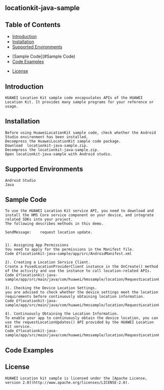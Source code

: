 ##  locationkit-java-sample


## Table of Contents

 * [Introduction](#introduction)
 * [Installation](#installation)
 * [Supported Environments](#supported-environments)
 - [Sample Code](#Sample Code)
 - [Code Examples](#code-examples)
 * [License](#license)
 
 
## Introduction
    HUAWEI Location Kit sample code encapsulates APIs of the HUAWEI Location Kit. It provides many sample programs for your reference or usage.
   

## Installation
    Before using HuaweiLocationKit sample code, check whether the Android Studio environment has been installed. 
    Decompress the HuaweiLocationKit sample code package.
    Download  locationkit-java-sample.zip.
	Decompress the locationkit-java-sample.zip.
	Open locationkit-java-sample with Android studio.
 
    
## Supported Environments
	Android Studio
	Java

	
## Sample Code
    To use the HUAWEI Location Kit service API, you need to download and install the HMS Core service component on your device, and integrate related SDKs into your project.
    The following describes methods in this demo.
    
    SendMessage:    request location update.
	

    1). Assigning App Permissions
    You need to apply for the permissions in the Manifest file.
    Code £ºlocationkit-java-sample/app/src/AndroidManifest.xml
    
    2). Creating a Location Service Client.
    Create a FusedLocationProviderClient instance in the OnCreate() method of the activity and use the instance to call location-related APIs.
    Code £ºlocationkit-java-sample/app/src/main/java/com/huawei/hmssample/location/RequestLocationUpdatesWithCallbackActivity.java
    
    3). Checking the Device Location Settings.
    you are advised to check whether the device settings meet the location requirements before continuously obtaining location information.
    Code £ºlocationkit-java-sample/app/src/main/java/com/huawei/hmssample/location/RequestLocationUpdatesWithCallbackActivity.java
    
    4). Continuously Obtaining the Location Information.
    To enable your app to continuously obtain the device location, you can use the requestLocationUpdates() API provided by the HUAWEI Location Kit service. 
    Code £ºlocationkit-java-sample/app/src/main/java/com/huawei/hmssample/location/RequestLocationUpdatesWithCallbackActivity.java
    
## Code Examples    

##  License
    HUAWEI Location kit sample is licensed under the [Apache License, version 2.0](http://www.apache.org/licenses/LICENSE-2.0).

